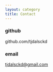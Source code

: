 ```yaml
---
layout: category
title: Contact
---
```


### github
github.com/tjdalsckd
### email
tjdalsckd@gmail.com
